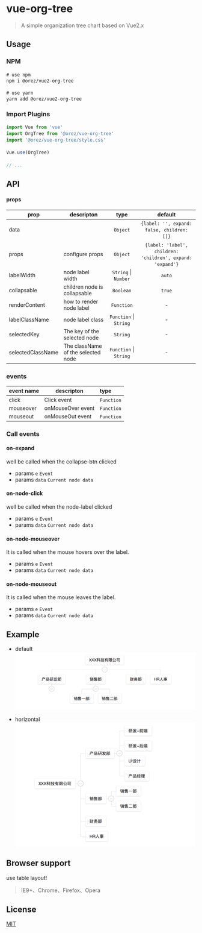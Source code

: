 # vue-org-tree

> A simple organization tree chart based on Vue2.x

## Usage

### NPM

```
# use npm
npm i @orez/vue2-org-tree

# use yarn
yarn add @orez/vue2-org-tree
```
### Import Plugins

``` js
import Vue from 'vue'
import OrgTree from '@orez/vue-org-tree'
import '@orez/vue-org-tree/style.css'

Vue.use(OrgTree)

// ...
```

## API

#### props

  prop              | descripton                              | type                   | default
  ------------------|-----------------------------------------|:----------------------:|:---------------------------------------------------------:
  data              |                                         | `Object`               | `{label: '', expand: false, children: []}`
  props             |  configure props                        | `Object`               | `{label: 'label', children: 'children', expand: 'expand'}`
  labelWidth        |  node label width                       | `String` \| `Number`   | `auto`
  collapsable       |  children node is collapsable           | `Boolean`              | `true`
  renderContent     |  how to render node label               | `Function`             |     -
  labelClassName    |  node label class                       | `Function` \| `String` |     -
  selectedKey       |  The key of the selected node           | `String`               |     -
  selectedClassName |  The className of the selected node     | `Function` \| `String` |     -



### events

  event name        | descripton                              | type
  ------------------|-----------------------------------------|:----------------------
  click             |  Click event                            | `Function`
  mouseover         |  onMouseOver event                      | `Function`
  mouseout          |  onMouseOut event                       | `Function`

### Call events

#### on-expand
well be called when the collapse-btn clicked

- params `e` `Event`
- params `data` `Current node data`

#### on-node-click
well be called when the node-label clicked

- params `e` `Event`
- params `data` `Current node data`

#### on-node-mouseover
It is called when the mouse hovers over the label.

- params `e` `Event`
- params `data` `Current node data`

#### on-node-mouseout
It is called when the mouse leaves the label.

- params `e` `Event`
- params `data` `Current node data`

## Example

- default
  ![default](./images/default.png)

- horizontal
  ![horizontal](./images/horizontal.png)

## Browser support

use table layout!

> IE9+、Chrome、Firefox、Opera

## License
[MIT](./LICENSE)

